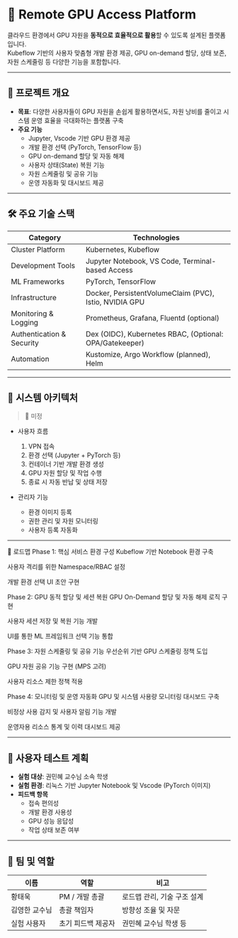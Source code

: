 # 🚀 Remote GPU Access Platform
클라우드 환경에서 GPU 자원을 **동적으로 효율적으로 활용**할 수 있도록 설계된 플랫폼입니다.  
Kubeflow 기반의 사용자 맞춤형 개발 환경 제공, GPU on-demand 할당, 상태 보존, 자원 스케줄링 등 다양한 기능을 포함합니다.

---
## 🧭 프로젝트 개요

- **목표**: 다양한 사용자들이 GPU 자원을 손쉽게 활용하면서도, 자원 낭비를 줄이고 시스템 운영 효율을 극대화하는 플랫폼 구축
- **주요 기능**
  - Jupyter, Vscode 기반 GPU 환경 제공
  - 개발 환경 선택 (PyTorch, TensorFlow 등)
  - GPU on-demand 할당 및 자동 해제
  - 사용자 상태(State) 복원 기능
  - 자원 스케줄링 및 공유 기능
  - 운영 자동화 및 대시보드 제공

---
## 🛠 주요 기술 스택

| Category         | Technologies                                               |
|------------------|------------------------------------------------------------|
| Cluster Platform | Kubernetes, Kubeflow                                       |
| Development Tools | Jupyter Notebook, VS Code, Terminal-based Access          |
| ML Frameworks    | PyTorch, TensorFlow                                        |
| Infrastructure   | Docker, PersistentVolumeClaim (PVC), Istio, NVIDIA GPU     |
| Monitoring & Logging | Prometheus, Grafana, Fluentd (optional)                |
| Authentication & Security | Dex (OIDC), Kubernetes RBAC, (Optional: OPA/Gatekeeper) |
| Automation       | Kustomize, Argo Workflow (planned), Helm                   |

---
## 🧩 시스템 아키텍처

> 📌 미정

- 사용자 흐름
  1. VPN 접속
  2. 환경 선택 (Jupyter + PyTorch 등)
  3. 컨테이너 기반 개발 환경 생성
  4. GPU 자원 할당 및 작업 수행
  5. 종료 시 자동 반납 및 상태 저장

- 관리자 기능
  - 환경 이미지 등록
  - 권한 관리 및 자원 모니터링
  - 사용자 등록 자동화

---
🚀 로드맵
Phase 1: 핵심 서비스 환경 구성
 Kubeflow 기반 Notebook 환경 구축

 사용자 격리를 위한 Namespace/RBAC 설정

 개발 환경 선택 UI 초안 구현

Phase 2: GPU 동적 할당 및 세션 복원
 GPU On-Demand 할당 및 자동 해제 로직 구현

 사용자 세션 저장 및 복원 기능 개발

 UI를 통한 ML 프레임워크 선택 기능 통합

Phase 3: 자원 스케줄링 및 공유 기능
 우선순위 기반 GPU 스케줄링 정책 도입

 GPU 자원 공유 기능 구현 (MPS 고려)

 사용자 리소스 제한 정책 적용

Phase 4: 모니터링 및 운영 자동화
 GPU 및 시스템 사용량 모니터링 대시보드 구축

 비정상 사용 감지 및 사용자 알림 기능 개발

 운영자용 리소스 통계 및 이력 대시보드 제공

---
## 🧪 사용자 테스트 계획
- **실험 대상**: 권민혜 교수님 소속 학생
- **실험 환경**: 리눅스 기반 Jupyter Notebook 및 Vscode (PyTorch 이미지)
- **피드백 항목**
  - 접속 편의성
  - 개발 환경 사용성
  - GPU 성능 응답성
  - 작업 상태 보존 여부

---
## 👥 팀 및 역할

| 이름      | 역할         | 비고               |
| ------- | ---------- | ---------------- |
| 황태욱     | PM / 개발 총괄 | 로드맵 관리, 기술 구조 설계 |
| 김영한 교수님 | 총괄 책임자     | 방향성 조율 및 자문      |
| 실험 사용자  | 초기 피드백 제공자 | 권민혜 교수님 학생 등     |
